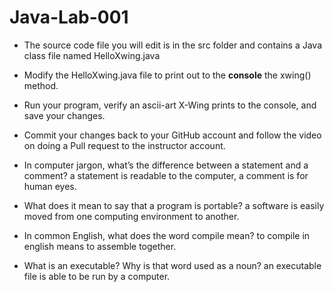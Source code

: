 # Java-Lab-001

* The source code file you will edit is in the src folder and contains a Java class file named HelloXwing.java
* Modify the HelloXwing.java file to print out to the **console** the xwing() method.
* Run your program, verify an ascii-art X-Wing prints to the console, and save your changes.
* Commit your changes back to your GitHub account and follow the video on doing a Pull request to the instructor account.


* In computer jargon, what’s the difference between a statement and a comment?
     a statement is readable to the computer, a comment is for human eyes.

* What does it mean to say that a program is portable?
     a software is easily moved from one computing environment to another.

* In common English, what does the word compile mean?
     to compile in english means to assemble together.

* What is an executable? Why is that word used as a noun?
     an executable file is able to be run by a computer.